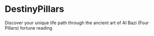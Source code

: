 # DestinyPillars
Discover your unique life path through the ancient art of AI Bazi (Four Pillars) fortune reading
